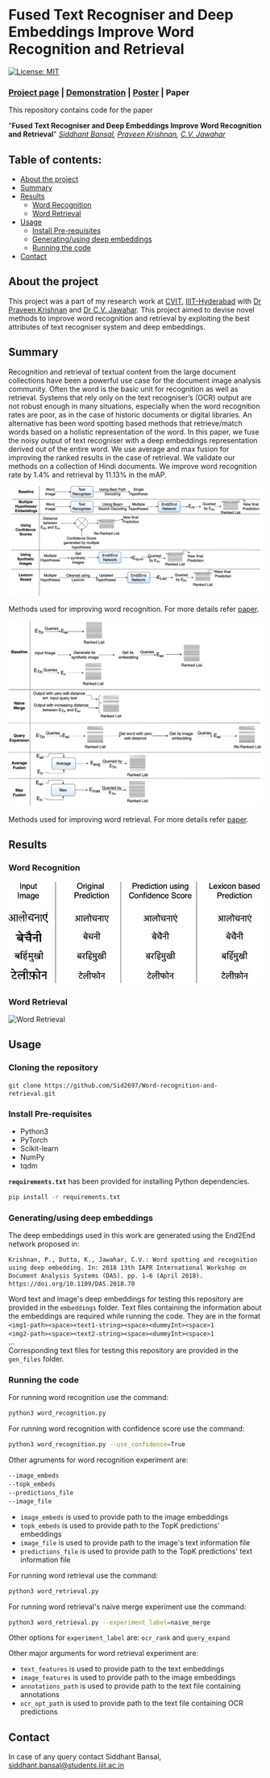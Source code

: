 Fused Text Recogniser and Deep Embeddings Improve Word Recognition and Retrieval
=================================================================================
<!-- TODO: Add the link to archive paper -->
<!-- [![arXiv](https://img.shields.io/badge/cs.cv-arXiv%3A1908.05849-42ba94.svg)](http://arxiv.org/abs/1908.05849) -->
[![License: MIT](https://img.shields.io/badge/License-MIT-yellow.svg)](LICENSE)

### [Project page]() | [Demonstration](https://sid2697.github.io/files/Word_Retrieval_demo.gif) | [Poster](https://sid2697.github.io/files/Siddhant_Bansal_V4.pdf) | Paper

This repository contains code for the paper

"**Fused Text Recogniser and Deep Embeddings Improve Word Recognition and Retrieval**" *[Siddhant Bansal](https://sid2697.github.io), [Praveen Krishnan](https://kris314.github.io), [C.V. Jawahar](https://faculty.iiit.ac.in/~jawahar/index.html)* 
<!-- TODO published in DAS 2020 -->

Table of contents:
-----------

- [About the project](#about-the-project)
- [Summary](#summary)
- [Results](#results)
    - [Word Recognition](#word-recognition)
    - [Word Retrieval](#word-retrieval)
- [Usage](#usage)
    - [Install Pre-requisites](#install-pre-requisites)
    - [Generating/using deep embeddings](#generating/using-deep-embeddings)
    - [Running the code](#running-the-code)
- [Contact](#contact)

About the project
-----------
This project was a part of my research work at [CVIT](http://cvit.iiit.ac.in), [IIIT-Hyderabad](https://www.iiit.ac.in) with [Dr Praveen Krishnan](https://kris314.github.io) and [Dr C.V. Jawahar](https://faculty.iiit.ac.in/~jawahar/index.html). This project aimed to devise novel methods to improve word recognition and retrieval by exploiting the best attributes of text recogniser system and deep embeddings.

Summary
-----------
Recognition and retrieval of textual content from the large document collections have been a powerful use case for the document image analysis community. Often the word is the basic unit for recognition as well as retrieval. Systems that rely only on the text recogniser’s (OCR) output are not robust enough in many situations, especially when the word recognition rates are poor, as in the case of historic documents or digital libraries. An alternative has been word spotting based methods that retrieve/match words based on a holistic representation of the word. In this paper, we fuse the noisy output of text recogniser with a deep embeddings representation derived out of the entire word. We use average and max fusion for improving the ranked results in the case of retrieval. We validate our methods on a collection of Hindi documents. We improve word recognition rate by 1.4% and retrieval by 11.13% in the mAP.

![Word Recognition methods](images/Word_recognition_pipeline.png)
<!-- TODO Add link -->
Methods used for improving word recognition. For more details refer [paper]().


![Word Retrieval methods](images/Word_retreival_pipeline.png)
<!-- TODO Add link -->
Methods used for improving word retrieval. For more details refer [paper]().

Results
-----------
### Word Recognition

![Word Recognition](images/WordRecVisualisation.png)

### Word Retrieval
![Word Retrieval](images/Word_Retrieval_demo.gif)

Usage
-----------
### Cloning the repository
```
git clone https://github.com/Sid2697/Word-recognition-and-retrieval.git
```
### Install Pre-requisites
- Python3
- PyTorch
- Scikit-learn
- NumPy
- tqdm

**`requirements.txt`** has been provided for installing Python dependencies.

```sh
pip install -r requirements.txt
```
### Generating/using deep embeddings
The deep embeddings used in this work are generated using the End2End network proposed in:
```
Krishnan, P., Dutta, K., Jawahar, C.V.: Word spotting and recognition using deep embedding. In: 2018 13th IAPR International Workshop on Document Analysis Systems (DAS). pp. 1–6 (April 2018). https://doi.org/10.1109/DAS.2018.70
```
Word text and image's deep embeddings for testing this repository are provided in the ```embeddings``` folder.
Text files containing the information about the embeddings are required while running the code. They are in the format<br>
```<img1-path><space><text1-string><space><dummyInt><space>1```<br>
```<img2-path><space><text2-string><space><dummyInt><space>1```<br>
...<br>
Corresponding text files for testing this repository are provided in the ``gen_files`` folder.

### Running the code
For running word recognition use the command:
```sh
python3 word_recognition.py
```
For running word recognition with confidence score use the command:
```sh
python3 word_recognition.py --use_confidence=True
```
Other agruments for word recognition experiment are:
```sh
--image_embeds
--topk_embeds
--predictions_file
--image_file
```
- `image_embeds` is used to provide path to the image embeddings
- `topk_embeds` is used to provide path to the TopK predictions' embeddings
- `image_file` is used to provide path to the image's text information file
- `predictions_file` is used to provide path to the TopK predictions' text information file

For running word retrieval use the command:
```sh
python3 word_retrieval.py
```
For running word retrieval's naive merge experiment use the command:
```sh
python3 word_retrieval.py --experiment_label=naive_merge
```
Other options for `experiment_label` are: `ocr_rank` and `query_expand`

Other major arguments for word retrieval experiment are:
- `text_features` is used to provide path to the text embeddings
- `image_features` is used to provide path to the image embeddings
- `annotations_path` is used to provide path to the text file containing annotations
- `ocr_opt_path` is used to provide path to the text file containing OCR predictions

Contact
-----------
In case of any query contact Siddhant Bansal, [siddhant.bansal@students.iiit.ac.in](siddhant.bansal@students.iiit.ac.in)
<!-- TODO Add citation information -->
